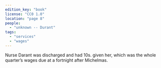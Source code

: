 ```yaml
---
edition_key: "book"
license: "CC0 1.0"
location: "page 8"
people:
  - "unknown -- Durant"
tags:
  - "services"
  - "wages"
---
```

Nurse Darant was discharged and had 10s. given her,
which was the whole quarter’s wages due at a fortnight after
Michelmas.
